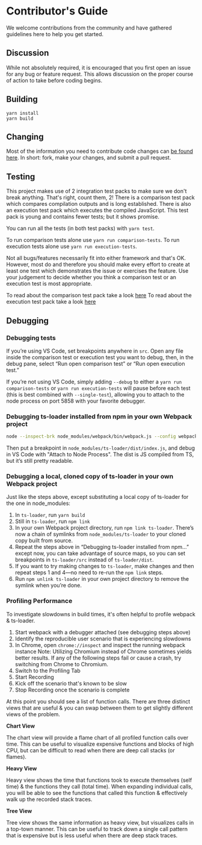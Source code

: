 # Contributor's Guide

We welcome contributions from the community and have gathered guidelines
here to help you get started.

## Discussion

While not absolutely required, it is encouraged that you first open an issue
for any bug or feature request. This allows discussion on the proper course of
action to take before coding begins.

## Building

```shell
yarn install
yarn build
```

## Changing

Most of the information you need to contribute code changes can [be found here](https://guides.github.com/activities/contributing-to-open-source/).
In short: fork, make your changes, and submit a pull request.

## Testing

This project makes use of 2 integration test packs to make sure we don't break anything. That's right, count them, 2! There is a comparison test pack which compares compilation outputs and is long established.  There is also an execution test pack which executes the compiled JavaScript. This test pack is young and contains fewer tests; but it shows promise.

You can run all the tests (in both test packs) with `yarn test`.

To run comparison tests alone use `yarn run comparison-tests`.
To run execution tests alone use `yarn run execution-tests`.

Not all bugs/features necessarily fit into either framework and that's OK. However, most do and therefore you should make every effort to create at least one test which demonstrates the issue or exercises the feature. Use your judgement to decide whether you think a comparison test or an execution test is most appropriate.

To read about the comparison test pack take a look [here](test/comparison-tests/README.md)
To read about the execution test pack take a look [here](test/execution-tests/README.md)

## Debugging

### Debugging tests

If you’re using VS Code, set breakpoints anywhere in `src`. Open any file inside the comparison test or execution test you want to debug, then, in the debug pane, select “Run open comparison test” or “Run open execution test.”

If you’re not using VS Code, simply adding `--debug` to either a `yarn run comparison-tests` or `yarn run execution-tests` will pause before each test (this is best combined with `--single-test`), allowing you to attach to the node process on port 5858 with your favorite debugger.

### Debugging ts-loader installed from npm in your own Webpack project

```sh
node --inspect-brk node_modules/webpack/bin/webpack.js --config webpack.dev.js # Obviously configure this depending upon your project setup
```

Then put a breakpoint in `node_modules/ts-loader/dist/index.js`, and debug in VS Code with "Attach to Node Process". The dist is JS compiled from TS, but it’s still pretty readable.

### Debugging a local, cloned copy of ts-loader in your own Webpack project

Just like the steps above, except substituting a local copy of ts-loader for the one in node_modules:

1. In `ts-loader`, run `yarn build`
2. Still in `ts-loader`, run `npm link`
3. In your own Webpack project directory, run `npm link ts-loader`. There’s now a chain of symlinks from `node_modules/ts-loader` to your cloned copy built from source.
4. Repeat the steps above in “Debugging ts-loader installed from npm...” except now, you can take advantage of source maps, so you can set breakpoints in `ts-loader/src` instead of `ts-loader/dist`.
5. If you want to try making changes to `ts-loader`, make changes and then repeat steps 1 and 4—no need to re-run the `npm link` steps.
6. Run `npm unlink ts-loader` in your own project directory to remove the symlink when you’re done.

### Profiling Performance

To investigate slowdowns in build times, it's often helpful to profile webpack & ts-loader.

1. Start webpack with a debugger attached (see debugging steps above)
2. Identify the reproducible user scenario that is experiencing slowdowns
3. In Chrome, open `chrome://inspect` and inspect the running webpack instance
   Note: Utilizing Chromium instead of Chrome sometimes yields better results. If any of the following steps fail or cause a crash, try switching from Chrome to Chromium.
4. Switch to the Profiling Tab
5. Start Recording
6. Kick off the scenario that's known to be slow
7. Stop Recording once the scenario is complete

At this point you should see a list of function calls. There are three distinct views that are useful & you can swap between them to get slightly different views of the problem.

**Chart View**

The chart view will provide a flame chart of all profiled function calls over time. This can be useful to visualize expensive functions and blocks of high CPU, but can be difficult to read when there are deep call stacks (or flames).

**Heavy View**

Heavy view shows the time that functions took to execute themselves (self time) & the functions they call (total time). When expanding individual calls, you will be able to see the functions that called this function & effectively walk up the recorded stack traces.

**Tree View**

Tree view shows the same information as heavy view, but visualizes calls in a top-town manner. This can be useful to track down a single call pattern that is expensive but is less useful when there are deep stack traces.
